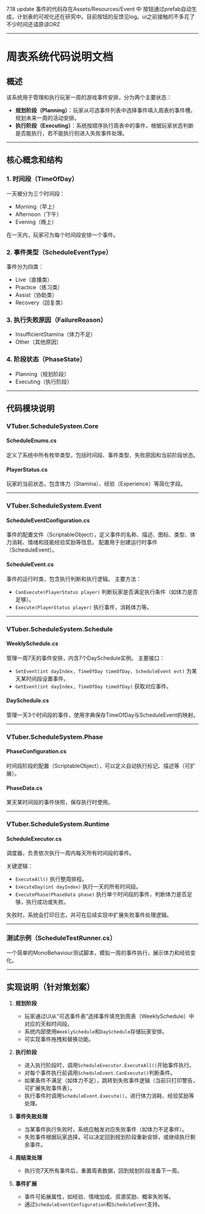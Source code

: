 ﻿

7.18 update
事件的代码存在Assets/Resources/Event 中
按钮通过prefab自动生成，计划表的可视化还在研究中。目前按钮的反馈见log。ui之前接触的不多花了不少时间还请原谅ORZ


---

# 周表系统代码说明文档

## 概述

该系统用于管理和执行玩家一周的游戏事件安排，分为两个主要状态：

* **规划阶段（Planning）**：玩家从可选事件列表中选择事件填入周表的事件槽，规划未来一周的活动安排。
* **执行阶段（Executing）**：系统按顺序执行周表中的事件，根据玩家状态判断是否能执行，若不能执行则进入失败事件处理。

---

## 核心概念和结构

### 1. 时间段（TimeOfDay）

一天被分为三个时间段：

* Morning（早上）
* Afternoon（下午）
* Evening（晚上）

在一天内，玩家可为每个时间段安排一个事件。

### 2. 事件类型（ScheduleEventType）

事件分为四类：

* Live（直播类）
* Practice（练习类）
* Assist（协助类）
* Recovery（回复类）

### 3. 执行失败原因（FailureReason）

* InsufficientStamina（体力不足）
* Other（其他原因）

### 4. 阶段状态（PhaseState）

* Planning（规划阶段）
* Executing（执行阶段）

---

## 代码模块说明

### VTuber.ScheduleSystem.Core

#### ScheduleEnums.cs

定义了系统中所有枚举类型，包括时间段、事件类型、失败原因和当前阶段状态。

#### PlayerStatus.cs

玩家的当前状态，包含体力（Stamina）、经验（Experience）等简化字段。

---

### VTuber.ScheduleSystem.Event

#### ScheduleEventConfiguration.cs

事件的配置文件（ScriptableObject），定义事件的名称、描述、图标、类型、体力消耗、情绪和技能经验奖励等信息。
配置用于创建运行时事件（ScheduleEvent）。

#### ScheduleEvent.cs

事件的运行时类，包含执行判断和执行逻辑。
主要方法：

* `CanExecute(PlayerStatus player)` 判断玩家是否满足执行条件（如体力是否足够）。
* `Execute(PlayerStatus player)` 执行事件，消耗体力等。

---

### VTuber.ScheduleSystem.Schedule

#### WeeklySchedule.cs

管理一周7天的事件安排，内含7个DaySchedule实例。
主要接口：

* `SetEvent(int dayIndex, TimeOfDay timeOfDay, ScheduleEvent evt)` 为某天某时间段设置事件。
* `GetEvent(int dayIndex, TimeOfDay timeOfDay)` 获取对应事件。

#### DaySchedule.cs

管理一天3个时间段的事件，使用字典保存TimeOfDay与ScheduleEvent的映射。

---

### VTuber.ScheduleSystem.Phase

#### PhaseConfiguration.cs

时间段阶段的配置（ScriptableObject），可以定义自动执行标记、描述等（可扩展）。

#### PhaseData.cs

某天某时间段的事件快照，保存执行时使用。

---

### VTuber.ScheduleSystem.Runtime

#### ScheduleExecutor.cs

调度器，负责依次执行一周内每天所有时间段的事件。

关键逻辑：

* `ExecuteAll()` 执行整周排程。
* `ExecuteDay(int dayIndex)` 执行一天的所有时间段。
* `ExecutePhase(PhaseData phase)` 执行单个时间段的事件，判断体力是否足够，执行成功或失败。

失败时，系统会打印日志，并可在后续实现中扩展失败事件处理逻辑。

---

### 测试示例（ScheduleTestRunner.cs）

一个简单的MonoBehaviour测试脚本，模拟一周的事件执行，展示体力和经验变化。

---

## 实现说明（针对策划案）

1. **规划阶段**

    * 玩家通过UI从“可选事件表”选择事件填充到周表（WeeklySchedule）中对应的天和时间段。
    * 系统内部使用`WeeklySchedule`和`DaySchedule`存储玩家安排。
    * 可实现事件拖拽和替换功能。

2. **执行阶段**

    * 进入执行阶段时，调用`ScheduleExecutor.ExecuteAll()`开始事件执行。
    * 对每个事件执行前调用`ScheduleEvent.CanExecute()`判断条件。
    * 如果条件不满足（如体力不足），跳转到失败事件逻辑（当前只打印警告，可扩展失败事件表）。
    * 执行事件时调用`ScheduleEvent.Execute()`，进行体力消耗、经验奖励等处理。

3. **事件失败处理**

    * 当某事件执行失败时，系统应触发对应失败事件（如体力不足事件）。
    * 失败事件根据玩家选择，可以决定回到规划阶段重新安排，或继续执行剩余事件。

4. **周结束处理**

    * 执行完7天所有事件后，重置周表数据，回到规划阶段准备下一周。

5. **事件扩展**

    * 事件可拓展属性，如经验、情绪加成、资源奖励、概率失败等。
    * 通过`ScheduleEventConfiguration`和`ScheduleEvent`支持。


